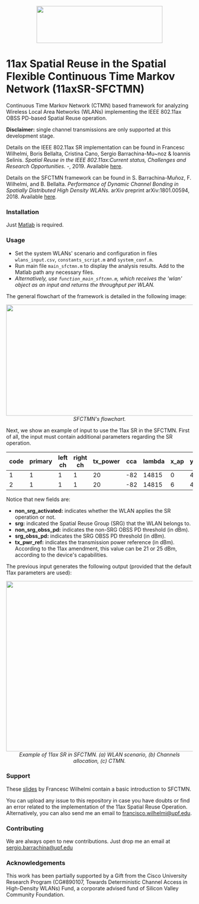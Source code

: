 <p align="center">
  <img src="https://github.com/sergiobarra/SFCTMN/blob/single_channel_IEEE80211ax_spatial_reuse/sfctmn_logo_sr.png" width="340" height="100">
</p>

# 11ax Spatial Reuse in the Spatial Flexible Continuous Time Markov Network (11axSR-SFCTMN)

Continuous Time Markov Network (CTMN) based framework for analyzing Wireless Local Area Networks (WLANs) implementing the IEEE 802.11ax OBSS PD-based Spatial Reuse operation. 

**Disclaimer:** single channel transmissions are only supported at this development stage.

Details on the IEEE 802.11ax SR implementation can be found in Francesc Wilhelmi, Boris Bellalta, Cristina Cano, Sergio Barrachina-Mu\~noz \& Ioannis Selinis. *Spatial Reuse in the IEEE 802.11ax:Current status, Challenges and Research Opportunities.* -, 2019. Available [here](https://arxiv.org/).

Details on the SFCTMN framework can be found in S. Barrachina-Muñoz, F. Wilhelmi, and B. Bellalta. *Performance of Dynamic Channel Bonding in Spatially Distributed High Density WLANs.* arXiv preprint arXiv:1801.00594, 2018. Available [here](https://ieeexplore.ieee.org/stamp/stamp.jsp?arnumber=8642923).

### Installation

Just [Matlab](https://www.mathworks.com/) is required.

### Usage
 
 * Set the system WLANs' scenario and configuration in files ```wlans_input.csv```, ```constants_script.m``` and ```system_conf.m```. 
 * Run main file ```main_sfctmn.m``` to display the analysis results. Add to the Matlab path any necessary files.
 * *Alternatively, use ```function_main_sftcmn.m```, which receives the 'wlan' object as an input and returns the throughput per WLAN.*

The general flowchart of the framework is detailed in the following image:
 
<p align="center">
<img src="https://github.com/sergiobarra/SFCTMN/blob/master/documentation/General%20flowchart.png" width="700" height="300">
<br>
<em>SFCTMN's flowchart.</em>
</p>

Next, we show an example of input to use the 11ax SR in the SFCTMN. First of all, the input must contain additional parameters regarding the SR operation.

| code | primary | left ch | right ch | tx_power | cca | lambda | x_ap | y_ap | z_ap | x_sta | y_sta | z_sta | legacy_node | cw  | non_srg_activated | srg | non_srg_obss_pd | srg_obss_pd | tx_pwr_ref |
|------|---------|---------|----------|----------|-----|--------|------|------|------|-------|-------|-------|-------------|-----|-------------------|-----|-----------------|-------------|------------|
| 1    | 1       | 1       | 1        | 20       | -82 | 14815  | 0    | 4    | 0    | 0     | 0     | 0     | 0           | 512 | 1                 | 0   | -78             | -82         | 21         |
| 2    | 1       | 1       | 1        | 20       | -82 | 14815  | 6    | 4    | 0    | 6     | 8     | 0     | 0           | 512 | 0                 | 0   | -78             | -82         | 21         |

Notice that new fields are:
* **non_srg_activated:** indicates whether the WLAN applies the SR operation or not.
* **srg:** indicated the Spatial Reuse Group (SRG) that the WLAN belongs to.
* **non_srg_obss_pd:** indicates the non-SRG OBSS PD threshold (in dBm).
* **srg_obss_pd:** indicates the SRG OBSS PD threshold (in dBm).
* **tx_pwr_ref:** indicates the transmission power reference (in dBm). According to the 11ax amendment, this value can be 21 or 25 dBm, according to the device's capabilities.

The previous input generates the following output (provided that the default 11ax parameters are used):
<p align="center">
<img src="https://github.com/sergiobarra/SFCTMN/blob/single_channel_IEEE80211ax_spatial_reuse/documentation/example_output_sr.png" width="580" height="460">
  <br>
    <em>Example of 11ax SR in SFCTMN. (a) WLAN scenario, (b) Channels allocation, (c) CTMN.</em>
</p>

### Support

These [slides](https://github.com/sergiobarra/SFCTMN/blob/master/documentation/sfctmn_introductory_presentation.pdf) by Francesc Wilhelmi contain a basic introduction to SFCTMN.

You can upload any issue to this repository in case you have doubts or find an error related to the implementation of the 11ax Spatial Reuse Operation. Alternatively, you can also send me an email to [francisco.wilhelmi@upf.edu](francisco.wilhelmi@upf.edu).

### Contributing

We are always open to new contributions. Just drop me an email at sergio.barrachina@upf.edu

### Acknowledgements

This work has been partially supported by a Gift from the Cisco University Research Program (CG\#890107, Towards Deterministic Channel Access in High-Density WLANs) Fund, a corporate advised fund of Silicon Valley Community Foundation.

